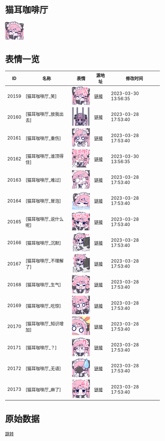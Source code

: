 # 猫耳咖啡厅

<img src="./cover.png" height="60" alt="cover" />

# 表情一览

|ID|名称|表情|源地址|修改时间|
|----|----|----|----|----|
|20159|[猫耳咖啡厅_笑]|<img src="./pic/020159_%5B猫耳咖啡厅_笑%5D.png" height="60" alt="笑"/>|[链接](https://i0.hdslb.com/bfs/garb/fc16692fb3a0ec811daed89292cf67c3819e101a.png)|2023-03-30 13:56:35|
|20160|[猫耳咖啡厅_放我出去]|<img src="./pic/020160_%5B猫耳咖啡厅_放我出去%5D.png" height="60" alt="放我出去"/>|[链接](https://i0.hdslb.com/bfs/garb/1b304c3c1660e0eee1e1d1cd11fb5eed74db1a19.png)|2023-03-28 17:53:40|
|20161|[猫耳咖啡厅_重伤]|<img src="./pic/020161_%5B猫耳咖啡厅_重伤%5D.png" height="60" alt="重伤"/>|[链接](https://i0.hdslb.com/bfs/garb/5b2fed1b68f6f2e624f808d342d1b5798637d661.png)|2023-03-28 17:53:40|
|20162|[猫耳咖啡厅_谁顶得住]|<img src="./pic/020162_%5B猫耳咖啡厅_谁顶得住%5D.png" height="60" alt="谁顶得住"/>|[链接](https://i0.hdslb.com/bfs/garb/a6b3ab03798eda8a8eed702f3c3982a0642e406b.png)|2023-03-30 13:56:35|
|20163|[猫耳咖啡厅_难过]|<img src="./pic/020163_%5B猫耳咖啡厅_难过%5D.png" height="60" alt="难过"/>|[链接](https://i0.hdslb.com/bfs/garb/bcdf919d580df6ae180bf621a88be15274d8c2ae.png)|2023-03-28 17:53:40|
|20164|[猫耳咖啡厅_冒泡]|<img src="./pic/020164_%5B猫耳咖啡厅_冒泡%5D.png" height="60" alt="冒泡"/>|[链接](https://i0.hdslb.com/bfs/garb/de8160fb489e3c90d3b837b3a4ebb7ef7f13915e.png)|2023-03-28 17:53:40|
|20165|[猫耳咖啡厅_说什么呢]|<img src="./pic/020165_%5B猫耳咖啡厅_说什么呢%5D.png" height="60" alt="说什么呢"/>|[链接](https://i0.hdslb.com/bfs/garb/2073598c75bc91d9bcdcb7fa35c3fc0b590b25f0.png)|2023-03-28 17:53:40|
|20166|[猫耳咖啡厅_沉默]|<img src="./pic/020166_%5B猫耳咖啡厅_沉默%5D.png" height="60" alt="沉默"/>|[链接](https://i0.hdslb.com/bfs/garb/2547fd904add54ee3727be2912154e524f09c07f.png)|2023-03-28 17:53:40|
|20167|[猫耳咖啡厅_不理解了]|<img src="./pic/020167_%5B猫耳咖啡厅_不理解了%5D.png" height="60" alt="不理解了"/>|[链接](https://i0.hdslb.com/bfs/garb/65d0990eecc9b94aba1bfad7b030caf810e1ac7f.png)|2023-03-28 17:53:40|
|20168|[猫耳咖啡厅_生气]|<img src="./pic/020168_%5B猫耳咖啡厅_生气%5D.png" height="60" alt="生气"/>|[链接](https://i0.hdslb.com/bfs/garb/33ae337e155054be332b3c57784e6941ec3b87d6.png)|2023-03-28 17:53:40|
|20169|[猫耳咖啡厅_吃惊]|<img src="./pic/020169_%5B猫耳咖啡厅_吃惊%5D.png" height="60" alt="吃惊"/>|[链接](https://i0.hdslb.com/bfs/garb/52ec6c7ed189263233d33ca91a1ce525b20e88f8.png)|2023-03-28 17:53:40|
|20170|[猫耳咖啡厅_知识增加]|<img src="./pic/020170_%5B猫耳咖啡厅_知识增加%5D.png" height="60" alt="知识增加"/>|[链接](https://i0.hdslb.com/bfs/garb/39774b31b1acbb06556c0dddc885c6b77f1c0642.png)|2023-03-28 17:53:40|
|20171|[猫耳咖啡厅_？]|<img src="./pic/020171_%5B猫耳咖啡厅_？%5D.png" height="60" alt="？"/>|[链接](https://i0.hdslb.com/bfs/garb/53a615bf5df24175afd8fe8e6e5473167c29bdac.png)|2023-03-28 17:53:40|
|20172|[猫耳咖啡厅_无语]|<img src="./pic/020172_%5B猫耳咖啡厅_无语%5D.png" height="60" alt="无语"/>|[链接](https://i0.hdslb.com/bfs/garb/e7fd3c4c1950ff3c2b940174f2da30a68287a5a8.png)|2023-03-28 17:53:40|
|20173|[猫耳咖啡厅_麻了]|<img src="./pic/020173_%5B猫耳咖啡厅_麻了%5D.png" height="60" alt="麻了"/>|[链接](https://i0.hdslb.com/bfs/garb/008feba4ffc9987cf7d4ae66ac247adb210e3f65.png)|2023-03-28 17:53:40|

# 原始数据

[跳转](./raw.json)

